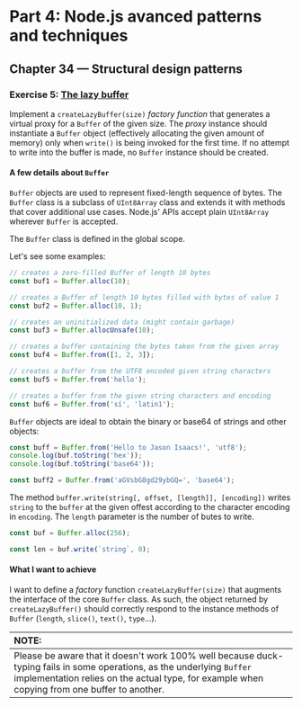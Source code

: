 # Part 4: Node.js avanced patterns and techniques
## Chapter 34 &mdash; Structural design patterns
### Exercise 5: [The lazy buffer](./e05-lazy-buffer)
Implement a `createLazyBuffer(size)` *factory function* that generates a virtual proxy for a `Buffer` of the given size. The *proxy* instance should instantiate a `Buffer` object (effectively allocating the given amount of memory) only when `write()` is being invoked for the first time. If no attempt to write into the buffer is made, no `Buffer` instance should be created.

#### A few details about `Buffer`

`Buffer` objects are used to represent fixed-length sequence of bytes. The `Buffer` class is a subclass of `UInt8Array` class and extends it with methods that cover additional use cases. Node.js' APIs accept plain `UInt8Array` wherever `Buffer` is accepted.

The `Buffer` class is defined in the global scope.

Let's see some examples:

```javascript
// creates a zero-filled Buffer of length 10 bytes
const buf1 = Buffer.alloc(10);

// creates a Buffer of length 10 bytes filled with bytes of value 1
const buf2 = Buffer.alloc(10, 1);

// creates an uninitialized data (might contain garbage)
const buf3 = Buffer.allocUnsafe(10);

// creates a buffer containing the bytes taken from the given array
const buf4 = Buffer.from([1, 2, 3]);

// creates a buffer from the UTF8 encoded given string characters
const buf5 = Buffer.from('hello');

// creates a buffer from the given string characters and encoding
const buf6 = Buffer.from('sí', 'latin1');
```

`Buffer` objects are ideal to obtain the binary or base64 of strings and other objects:

```javascript
const buff = Buffer.from('Hello to Jason Isaacs!', 'utf8');
console.log(buf.toString('hex'));
console.log(buf.toString('base64'));

const buff2 = Buffer.from('aGVsbG8gd29ybGQ=', 'base64');
```

The method `buffer.write(string[, offset, [length]], [encoding])` writes `string` to the `buffer` at the given offest according to the character encoding in `encoding`. The `length` parameter is the number of butes to write.

```javascript
const buf = Buffer.alloc(256);

const len = buf.write(`string`, 0);
```

#### What I want to achieve

I want to define a *factory* function `createLazyBuffer(size)` that augments the interface of the core `Buffer` class. As such, the object returned by `createLazyBuffer()` should correctly respond to the instance methods of `Buffer` (`length`, `slice()`, `text()`, `type`...).

| NOTE: |
| :---- |
| Please be aware that it doesn't work 100% well because duck-typing fails in some operations, as the underlying `Buffer` implementation relies on the actual type, for example when copying from one buffer to another. |